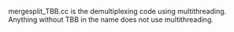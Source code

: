 mergesplit_TBB.cc is the demultiplexing code using multithreading. Anything without TBB in the name does not use multithreading.
